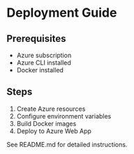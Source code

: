 # Deployment Guide

## Prerequisites
- Azure subscription
- Azure CLI installed
- Docker installed

## Steps

1. Create Azure resources
2. Configure environment variables
3. Build Docker images
4. Deploy to Azure Web App

See README.md for detailed instructions.
